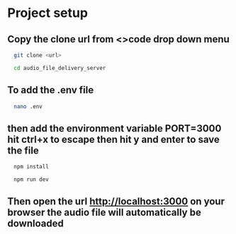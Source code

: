 # Project setup

## Copy the clone url from <>code drop down menu

```bash
  git clone <url>
```

```bash
  cd audio_file_delivery_server
```

## To add the .env file

```bash
  nano .env
```

## then add the environment variable PORT=3000 hit ctrl+x to escape then hit y and enter to save the file

```bash
  npm install
```

```bash
  npm run dev 
```

## Then open the url <http://localhost:3000> on your browser the audio file will automatically be downloaded
